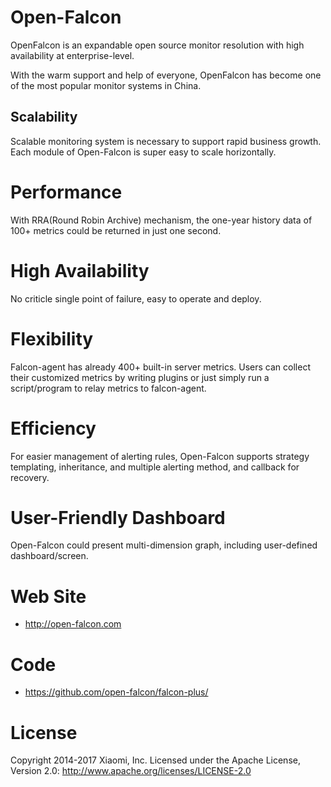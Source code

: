 
# Open-Falcon

OpenFalcon is an expandable open source monitor resolution with high availability at enterprise-level.

With the warm support and help of everyone, OpenFalcon has become one of the most popular monitor systems in China.


## Scalability

Scalable monitoring system is necessary to support rapid business growth. Each module of Open-Falcon is super easy to scale horizontally.

# Performance

With RRA(Round Robin Archive) mechanism, the one-year history data of 100+ metrics could be returned in just one second.

# High Availability

No criticle single point of failure, easy to operate and deploy.

# Flexibility

Falcon-agent has already 400+ built-in server metrics. Users can collect their customized metrics by writing plugins or just simply run a script/program to relay metrics to falcon-agent.

# Efficiency

For easier management of alerting rules, Open-Falcon supports strategy templating, inheritance, and multiple alerting method, and callback for recovery.

# User-Friendly Dashboard

Open-Falcon could present multi-dimension graph, including user-defined dashboard/screen.

# Web Site

- http://open-falcon.com

# Code
- https://github.com/open-falcon/falcon-plus/

# License

Copyright 2014-2017 Xiaomi, Inc.
Licensed under the Apache License,
Version 2.0:
http://www.apache.org/licenses/LICENSE-2.0

